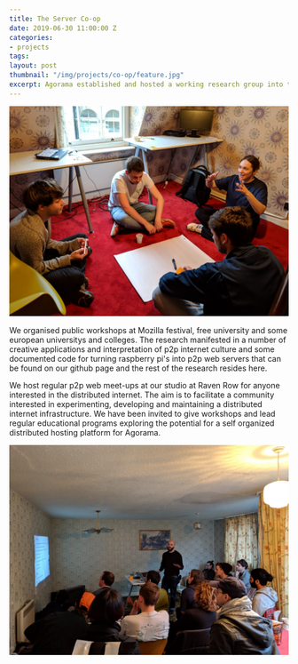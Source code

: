 ```yaml
---
title: The Server Co-op
date: 2019-06-30 11:00:00 Z
categories:
- projects
tags: 
layout: post
thumbnail: "/img/projects/co-op/feature.jpg"
excerpt: Agorama established and hosted a working research group into the distributed p2p (peer-to-peer) web at their studio at Raven Row between Sep. 2018 - Jun. 2019. The aim was to foster a community interested in experimenting, developing and maintaining a distributed Internet infrastructure. 
---
```


![](/img/projects/co-op/coop-1.jpg)
<br>

We organised public workshops at Mozilla festival, free university and some european universitys and colleges. The research manifested in a number of creative applications and interpretation of p2p internet culture and some documented code for turning raspberry pi's into p2p web servers that can be found on our github page and the rest of the research resides here.

We host regular p2p web meet-ups at our studio at Raven Row for anyone interested in the distributed internet. The aim is to facilitate a community interested in experimenting, developing and maintaining a distributed internet infrastructure. We have been invited to give workshops and lead regular educational programs exploring the potential for a self organized distributed hosting platform for Agorama.

![](/img/projects/co-op/coop2.jpg)
